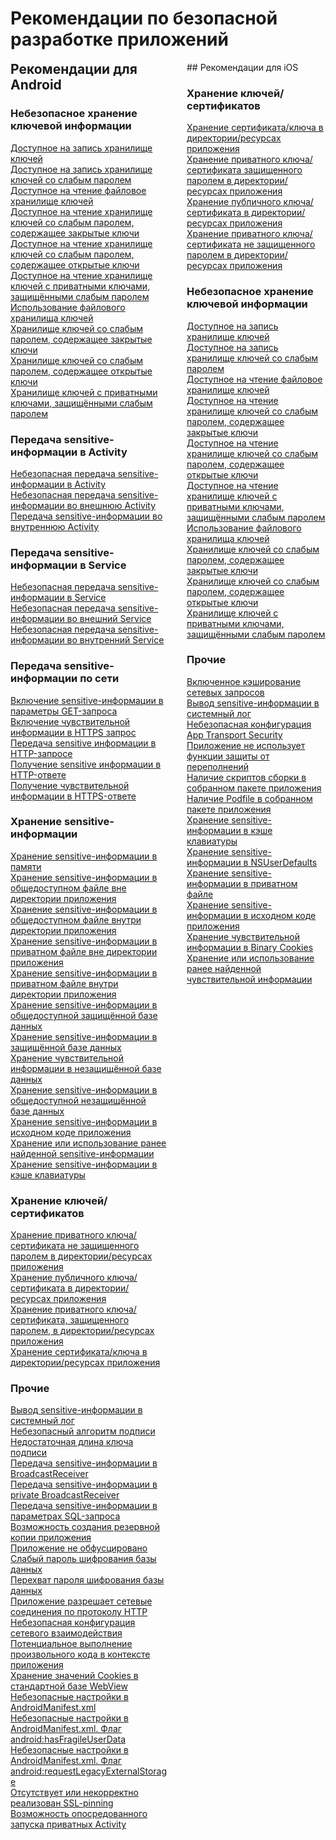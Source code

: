# Рекомендации по безопасной разработке приложений

<div style='float: left; width: 50%; margin-top: -30px; margin-right: 30px;' markdown>

## Рекомендации для Android

### Небезопасное хранение ключевой информации

<a href="ru/android/a_writable_keystore/">
Доступное на запись хранилище ключей
</a><br>
<a href="ru/android/a_keystore_with_write_permission_protected_by_a_weak_password/">
Доступное на запись хранилище ключей со слабым паролем
</a><br>
<a href="ru/android/readable_file_keystore/">
Доступное на чтение файловое хранилище ключей
</a><br>
<a href="ru/android/a_readable_keystore%2C_protected_by_a_weak_password%2C_with_private_keys/">
Доступное на чтение хранилище ключей со слабым паролем, содержащее закрытые ключи
</a><br>
<a href="ru/android/a_readable_keystore%2C_protected_by_a_weak_password%2C_with_public_keys/">
Доступное на чтение хранилище ключей со слабым паролем, содержащее открытые ключи
</a><br>
<a href="ru/android/a_readable_keystore_containing_private_keys_protected_by_a_weak_password/">
Доступное на чтение хранилище ключей с приватными ключами, защищёнными слабым паролем
</a><br>
<a href="ru/android/using_a_file_keystore/">
Использование файлового хранилища ключей
</a><br>
<a href="ru/android/a_keystore%2C_protected_by_weak_password%2C_containing_private_keys/">
Хранилище ключей со слабым паролем, содержащее закрытые ключи
</a><br>
<a href="ru/android/a_keystore%2C_protected_by_weak_password%2C_containing_public_keys/">
Хранилище ключей со слабым паролем, содержащее открытые ключи
</a><br>
<a href="ru/android/a_keystore_containing_private_keys_protected_by_a_weak_password/">
Хранилище ключей с приватными ключами, защищёнными слабым паролем
</a><br>

### Передача sensitive-информации в Activity

<a href="ru/android/insecure_transmission_of_sensitive_information_in_activity/">
Небезопасная передача sensitive-информации в Activity
</a><br>
<a href="ru/android/insecure_transmission_of_sensitive_information_in_external_activity/">
Небезопасная передача sensitive-информации во внешнюю Activity
</a><br>
<a href="ru/android/insecure_transmission_of_sensitive_information_in_private_activity/">
Передача sensitive-информации во внутреннюю Activity
</a><br>

### Передача sensitive-информации в Service

<a href="ru/android/insecure_transmission_of_sensitive_information_in_service/">
Небезопасная передача sensitive-информации в Service
</a><br>
<a href="ru/android/insecure_transmission_of_sensitive_information_in_external_service/">
Небезопасная передача sensitive-информации во внешний Service
</a><br>
<a href="ru/android/insecure_transmission_of_sensitive_information_in_internal_service/">
Небезопасная передача sensitive-информации во внутренний Service
</a><br>

### Передача sensitive-информации по сети

<a href="ru/android/inclusion_of_sensitive_information_into_the_get_request_parameters/">
Включение sensitive-информации в параметры GET-запроса
</a><br>
<a href="ru/android/inclusion_of_sensitive_information_into_an_https_request/">
Включение чувствительной информации в HTTPS запрос
</a><br>
<a href="ru/android/transmission_of_sensitive_information_in_an_http_request/">
Передача sensitive информации в HTTP-запросе
</a><br>
<a href="ru/android/transmission_of_sensitive_information_in_an_http_response/">
Получение sensitive информации в HTTP-ответе
</a><br>
<a href="ru/android/inclusion_of_sensitive_information_into_an_https_response/">
Получение чувствительной информации в HTTPS-ответе
</a><br>

### Хранение sensitive-информации

<a href="ru/android/storing_sensitive_information_in_memory/">
Хранение sensitive-информации в памяти
</a><br>
<a href="ru/android/storing_sensitive_information_in_a_public_file_outside_the_application_s_directory/">
Хранение sensitive-информации в общедоступном файле вне директории приложения
</a><br>
<a href="ru/android/storing_sensitive_information_in_a_public_file_inside_the_application_s_directory/">
Хранение sensitive-информации в общедоступном файле внутри директории приложения
</a><br>
<a href="ru/android/storing_sensitive_information_in_a_private_file_outside_the_application_s_directory/">
Хранение sensitive-информации в приватном файле вне директории приложения
</a><br>
<a href="ru/android/storing_sensitive_information_in_a_private_file_inside_the_application_s_directory/">
Хранение sensitive-информации в приватном файле внутри директории приложения
</a><br>
<a href="ru/android/storing_sensitive_information_in_a_public_protected_database/">
Хранение sensitive-информации в общедоступной защищённой базе данных
</a><br>
<a href="ru/android/storing_sensitive_information_in_a_protected_database/">
Хранение sensitive-информации в защищённой базе данных
</a><br>
<a href="ru/android/storing_sensitive_information_in_an_insecure_database/">
Хранение чувствительной информации в незащищённой базе данных
</a><br>
<a href="ru/android/storing_sensitive_information_in_a_public_unprotected_database/">
Хранение sensitive-информации в общедоступной незащищённой базе данных
</a><br>
<a href="ru/android/storing_sensitive_information_in_the_application_source_code/">
Хранение sensitive-информации в исходном коде приложения
</a><br>
<a href="ru/android/storage_or_use_of_previously_found_sensitive_information/">
Хранение или использование ранее найденной sensitive-информации
</a><br>
<a href="ru/android/storing_sensitive_information_in_the_keyboard_cache/">
Хранение sensitive-информации в кэше клавиатуры
</a><br>

### Хранение ключей/сертификатов

<a href="ru/android/storing_a_private_key_certificate_that_is_not_protected_by_a_password_in_the_directory_resources_of_the_application/">
Хранение приватного ключа/сертификата не защищенного паролем в директории/ресурсах приложения
</a><br>
<a href="ru/android/storing_a_public_key_certificate_in_the_directory_resources_of_the_application/">
Хранение публичного ключа/сертификата в директории/ресурсах приложения
</a><br>
<a href="ru/android/storing_a_private_key_certificate_protected_by_a_password_in_the_directory_resources_of_the_application/">
Хранение приватного ключа/сертификата, защищенного паролем, в директории/ресурсах приложения
</a><br>
<a href="ru/android/storing_a_key_certificate_in_the_directory_resources_of_the_application/">
Хранение сертификата/ключа в директории/ресурсах приложения
</a><br>

### Прочие

<a href="ru/android/output_of_sensitive_information_into_the_system_log/">
Вывод sensitive-информации в системный лог
</a><br>
<a href="ru/android/insecure_signature_algorithm/">
Небезопасный алгоритм подписи
</a><br>
<a href="ru/android/insufficient_length_of_a_signature_key/">
Недостаточная длина ключа подписи
</a><br>
<a href="ru/android/transmission_of_sensitive_information_in_broadcastreceiver/">
Передача sensitive-информации в BroadcastReceiver
</a><br>
<a href="ru/android/transmission_of_sensitive_information_to_a_private_broadcastreceiver/">
Передача sensitive-информации в private BroadcastReceiver
</a><br>
<a href="ru/android/transmission_of_sensitive_information_in_sql_query_parameters/">
Передача sensitive-информации в параметрах SQL-запроса
</a><br>
<a href="ru/android/possibility_to_create_a_backup_copy_of_the_application/">
Возможность создания резервной копии приложения
</a><br>
<a href="ru/android/application_is_not_obfuscated/">
Приложение не обфусцировано
</a><br>
<a href="ru/android/weak_database_encryption_password/">
Слабый пароль шифрования базы данных
</a><br>
<a href="ru/android/interception_of_the_database_encryption_password/">
Перехват пароля шифрования базы данных
</a><br>
<a href="ru/android/an_application_allows_network_connections_via_http/">
Приложение разрешает сетевые соединения по протоколу HTTP
</a><br>
<a href="ru/android/insecure_networking_configuration/">
Небезопасная конфигурация сетевого взаимодействия
</a><br>
<a href="ru/android/potential_execution_of_arbitrary_code_within_the_application/">
Потенциальное выполнение произвольного кода в контексте приложения
</a><br>
<a href="ru/android/storing_cookie_values_in_the_standard_webview_database/">
Хранение значений Cookies в стандартной базе WebView
</a><br>
<a href="ru/android/insecure_settings_in_androidmanifest.xml/">
Небезопасные настройки в AndroidManifest.xml
</a><br>
<a href="ru/android/insecure_settings_in_androidmanifest.xml._the_android_hasfragileuserdata_flag/">
Небезопасные настройки в AndroidManifest.xml. Флаг android:hasFragileUserData
</a><br>
<a href="ru/android/insecure_settings_in_androidmanifest.xml._the_android_requestlegacyexternalstorage_flag/">
Небезопасные настройки в AndroidManifest.xml. Флаг android:requestLegacyExternalStorage
</a><br>
<a href="ru/android/ssl-pinning_is_missing_or_incorrectly_realized/">
Отсутствует или некорректно реализован SSL-pinning
</a><br>
<a href="ru/android/ability_to_run_private_activity_indirectly/">
Возможность опосредованного запуска приватных Activity
</a><br>
<br>
<br>
</div>

<div markdown>
## Рекомендации для iOS

### Хранение ключей/сертификатов

<a href="ru/ios/storing_a_key_certificate_in_the_directory_resources_of_the_application_ios/">
Хранение сертификата/ключа в директории/ресурсах приложения
</a><br>
<a href="ru/ios/storing_a_private_key_certificate_protected_by_a_password_in_the_directory_resources_of_the_application_ios/">
Хранение приватного ключа/сертификата защищенного паролем в директории/ресурсах приложения
</a><br>
<a href="ru/ios/storing_a_public_key_certificate_in_the_directory_resources_of_the_application_ios/">
Хранение публичного ключа/сертификата в директории/ресурсах приложения
</a><br>
<a href="ru/ios/storing_a_private_key_certificate_that_is_not_protected_by_a_password_in_the_directory_resources_of_the_application_ios/">
Хранение приватного ключа/сертификата не защищенного паролем в директории/ресурсах приложения
</a><br>

### Небезопасное хранение ключевой информации

<a href="ru/ios/a_writable_keystore_ios/">
Доступное на запись хранилище ключей
</a><br>
<a href="ru/ios/a_keystore_with_write_permission_protected_by_a_weak_password_ios/">
Доступное на запись хранилище ключей со слабым паролем
</a><br>
<a href="ru/ios/readable_file_keystore_ios/">
Доступное на чтение файловое хранилище ключей
</a><br>
<a href="ru/ios/a_readable_keystore%2C_protected_by_a_weak_password%2C_with_private_keys_ios/">
Доступное на чтение хранилище ключей со слабым паролем, содержащее закрытые ключи
</a><br>
<a href="ru/ios/a_readable_keystore%2C_protected_by_a_weak_password%2C_with_public_keys_ios/">
Доступное на чтение хранилище ключей со слабым паролем, содержащее открытые ключи
</a><br>
<a href="ru/ios/a_readable_keystore_containing_private_keys_protected_by_a_weak_password_ios/">
Доступное на чтение хранилище ключей с приватными ключами, защищёнными слабым паролем
</a><br>
<a href="ru/ios/using_a_file_keystore_ios/">
Использование файлового хранилища ключей
</a><br>
<a href="ru/ios/a_keystore%2C_protected_by_weak_password%2C_containing_private_keys_ios/">
Хранилище ключей со слабым паролем, содержащее закрытые ключи
</a><br>
<a href="ru/ios/a_keystore%2C_protected_by_weak_password%2C_containing_public_keys_ios/">
Хранилище ключей со слабым паролем, содержащее открытые ключи
</a><br>
<a href="ru/ios/a_keystore_containing_private_keys_protected_by_a_weak_password_ios/">
Хранилище ключей с приватными ключами, защищёнными слабым паролем
</a><br>

### Прочие

<a href="ru/ios/enabled_caching_of_network_requests_ios/">
Включенное кэширование сетевых запросов
</a><br>
<a href="ru/ios/output_of_sensitive_information_into_the_system_log_ios/">
Вывод sensitive-информации в системный лог
</a><br>
<a href="ru/ios/insecure_app_transport_security_configuration_ios/">
Небезопасная конфигурация App Transport Security
</a><br>
<a href="ru/ios/application_does_not_use_overflow_protection_features_ios/">
Приложение не использует функции защиты от переполнений
</a><br>
<a href="ru/ios/presence_of_build_scripts_in_the_built_application_package_ios/">
Наличие скриптов сборки в собранном пакете приложения
</a><br>
<a href="ru/ios/presence_of_podfile_in_the_built_application_package_ios/">
Наличие Podfile в собранном пакете приложения
</a><br>
<a href="ru/ios/storing_sensitive_information_in_the_keyboard_cache_ios/">
Хранение sensitive-информации в кэше клавиатуры
</a><br>
<a href="ru/ios/storing_sensitive_information_in_nsuserdefaults_ios/">
Хранение sensitive-информации в NSUserDefaults
</a><br>
<a href="ru/ios/storing_sensitive_information_in_a_private_file_ios/">
Хранение sensitive-информации в приватном файле
</a><br>
<a href="ru/ios/storing_sensitive_information_in_the_application_source_code_ios/">
Хранение sensitive-информации в исходном коде приложения
</a><br>
<a href="ru/ios/storing_sensitive_information_in_binary_cookies_ios/">
Хранение чувствительной информации в Binary Cookies
</a><br>
<a href="ru/ios/storage_or_use_of_previously_found_sensitive_information_ios/">
Хранение или использование ранее найденной чувствительной информации
</a><br>
</div>